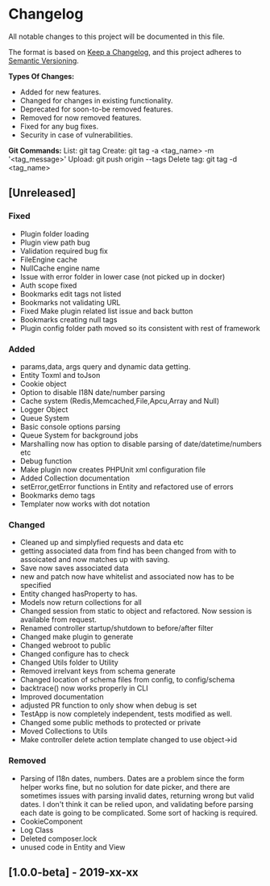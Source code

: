 # Changelog
All notable changes to this project will be documented in this file.

The format is based on [Keep a Changelog](https://keepachangelog.com/en/1.0.0/),
and this project adheres to [Semantic Versioning](https://semver.org/spec/v2.0.0.html).

**Types Of Changes:**
- Added for new features.
- Changed for changes in existing functionality.
- Deprecated for soon-to-be removed features.
- Removed for now removed features.
- Fixed for any bug fixes.
- Security in case of vulnerabilities.

**Git Commands:**
List:         git tag
Create:       git tag -a <tag_name> -m '<tag_message>'
Upload:       git push origin --tags
Delete tag:   git tag -d <tag_name>

## [Unreleased]
### Fixed
- Plugin folder loading
- Plugin view path bug
- Validation required bug fix
- FileEngine cache
- NullCache engine name
- Issue with error folder in lower case (not picked up in docker)
- Auth scope fixed
- Bookmarks edit tags not listed
- Bookmarks not validating URL
- Fixed Make plugin related list issue and back button
- Bookmarks creating null tags
- Plugin config folder path moved so its consistent with rest of framework

### Added
- params,data, args query and dynamic data getting.
- Entity Toxml and toJson
- Cookie object
- Option to disable I18N date/number parsing
- Cache system (Redis,Memcached,File,Apcu,Array and Null)
- Logger Object
- Queue System
- Basic console options parsing
- Queue System for background jobs
- Marshalling now has option to disable parsing of date/datetime/numbers etc
- Debug function
- Make plugin now creates PHPUnit xml configuration file
- Added Collection documentation
- setError,getError functions in Entity and refactored use of errors
- Bookmarks demo tags
- Templater now works with dot notation

### Changed
- Cleaned up and simplyfied requests and data etc
- getting associated data from find has been changed from with to assoicated and now matches up with saving.
- Save now saves associated data
- new and patch now have whitelist and associated now has to be specified
- Entity changed hasProperty to has. 
- Models now return collections for all 
- Changed session from static to object and refactored. Now session is available from request.
- Renamed controller startup/shutdown to before/after filter
- Changed make plugin to generate
- Changed webroot to public
- Changed configure has to check
- Changed Utils folder to Utility
- Removed irrelvant keys from schema generate
- Changed location of schema files from config, to config/schema
- backtrace() now works properly in CLI
- Improved documentation
- adjusted PR function to only show when debug is set
- TestApp is now completely independent, tests modified as well.
- Changed some public methods to protected or private
- Moved Collections to Utils
- Make controller delete action template changed to use object->id

### Removed
- Parsing of I18n dates, numbers. Dates are a problem since the form helper works fine, but no solution for date picker, and there are sometimes issues with parsing invalid dates, returning wrong but valid dates. I don't think it  can be relied upon, and validating before parsing each date is going to be complicated. Some sort of hacking is required.
- CookieComponent
- Log Class
- Deleted composer.lock
- unused code in Entity and View

## [1.0.0-beta] - 2019-xx-xx